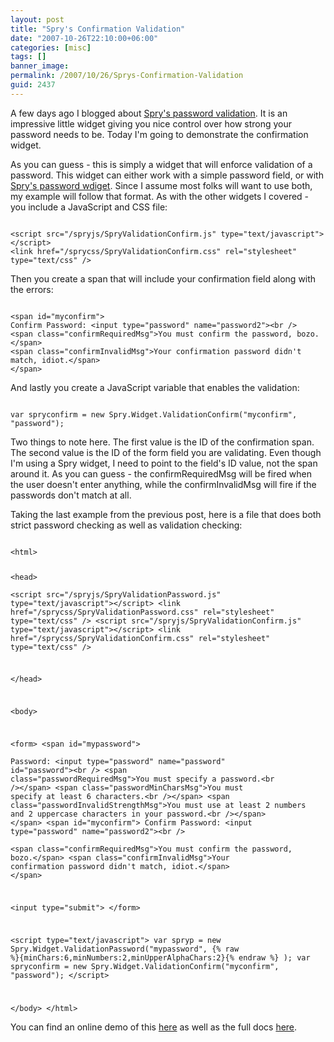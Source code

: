 ```yaml
---
layout: post
title: "Spry's Confirmation Validation"
date: "2007-10-26T22:10:00+06:00"
categories: [misc]
tags: []
banner_image: 
permalink: /2007/10/26/Sprys-Confirmation-Validation
guid: 2437
---
```


A few days ago I blogged about <a href="http://www.raymondcamden.com/index.cfm/2007/10/21/Sprys-Password-Validation">Spry's password validation</a>. It is an impressive little widget giving you nice control over how strong your password needs to be. Today I'm going to demonstrate the confirmation widget.
<!--more-->
As you can guess - this is simply a widget that will enforce validation of a password. This widget can either work with a simple password field, or with <a href="http://labs.adobe.com/technologies/spry/articles/password_overview/index.html">Spry's password wdiget</a>. Since I assume most folks will want to use both, my example will follow that format. As with the other widgets I covered - you include a JavaScript and CSS file:

<code>
&lt;script src="/spryjs/SpryValidationConfirm.js" type="text/javascript"&gt;&lt;/script&gt;
&lt;link href="/sprycss/SpryValidationConfirm.css" rel="stylesheet" type="text/css" /&gt; 
</code>

Then you create a span that will include your confirmation field along with the errors:

<code>
&lt;span id="myconfirm"&gt;
Confirm Password: &lt;input type="password" name="password2"&gt;&lt;br /&gt;	
&lt;span class="confirmRequiredMsg"&gt;You must confirm the password, bozo.&lt;/span&gt;
&lt;span class="confirmInvalidMsg"&gt;Your confirmation password didn't match, idiot.&lt;/span&gt;
&lt;/span&gt;
</code>

And lastly you create a JavaScript variable that enables the validation:

<code>
var spryconfirm = new Spry.Widget.ValidationConfirm("myconfirm", "password");
</code>

Two things to note here. The first value is the ID of the confirmation span. The second value is the ID of the form field you are validating. Even though I'm using a Spry widget, I need to point to the field's ID value, not the span around it. As you can guess - the confirmRequiredMsg will be fired when the user doesn't enter anything, while the confirmInvalidMsg will fire if the passwords don't match at all. 

Taking the last example from the previous post, here is a file that does both strict password checking as well as validation checking:

<code>
&lt;html&gt;

&lt;head&gt;	
&lt;script src="/spryjs/SpryValidationPassword.js" type="text/javascript"&gt;&lt;/script&gt;
&lt;link href="/sprycss/SpryValidationPassword.css" rel="stylesheet" type="text/css" /&gt; 
&lt;script src="/spryjs/SpryValidationConfirm.js" type="text/javascript"&gt;&lt;/script&gt;
&lt;link href="/sprycss/SpryValidationConfirm.css" rel="stylesheet" type="text/css" /&gt; 

&lt;/head&gt;

&lt;body&gt;
	
&lt;form&gt;
&lt;span id="mypassword"&gt;	
Password: &lt;input type="password" name="password" id="password"&gt;&lt;br /&gt;
&lt;span class="passwordRequiredMsg"&gt;You must specify a password.&lt;br /&gt;&lt;/span&gt;
&lt;span class="passwordMinCharsMsg"&gt;You must specify at least 6 characters.&lt;br /&gt;&lt;/span&gt;
&lt;span class="passwordInvalidStrengthMsg"&gt;You must use at least 2 numbers and 2 uppercase characters in your password.&lt;br /&gt;&lt;/span&gt;
&lt;/span&gt;
&lt;span id="myconfirm"&gt;
Confirm Password: &lt;input type="password" name="password2"&gt;&lt;br /&gt;	
&lt;span class="confirmRequiredMsg"&gt;You must confirm the password, bozo.&lt;/span&gt;
&lt;span class="confirmInvalidMsg"&gt;Your confirmation password didn't match, idiot.&lt;/span&gt;
&lt;/span&gt;

&lt;input type="submit"&gt;
&lt;/form&gt;

&lt;script type="text/javascript"&gt;
	var spryp = new Spry.Widget.ValidationPassword("mypassword",
		{% raw %}{minChars:6,minNumbers:2,minUpperAlphaChars:2}{% endraw %}
	);
	var spryconfirm = new Spry.Widget.ValidationConfirm("myconfirm", "password");
&lt;/script&gt; 

&lt;/body&gt;
&lt;/html&gt;
</code>

You can find an online demo of this <a href="http://www.coldfusionjedi.com/demos/spryform/testc.html">here</a> as well as the full docs <a href="http://labs.adobe.com/technologies/spry/articles/confirm_overview/index.html">here</a>.